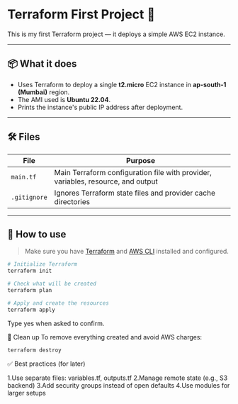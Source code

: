 # Terraform First Project 🌱

This is my first Terraform project — it deploys a simple AWS EC2 instance.

---

## 📦 **What it does**
- Uses Terraform to deploy a single **t2.micro** EC2 instance in **ap-south-1 (Mumbai)** region.
- The AMI used is **Ubuntu 22.04**.
- Prints the instance's public IP address after deployment.

---

## 🛠 **Files**
| File         | Purpose                                                      |
| ------------ | ----------------------------------------------------------- |
| `main.tf`    | Main Terraform configuration file with provider, variables, resource, and output |
| `.gitignore` | Ignores Terraform state files and provider cache directories |

---

## 🚀 **How to use**

> Make sure you have [Terraform](https://www.terraform.io/downloads) and [AWS CLI](https://docs.aws.amazon.com/cli/latest/userguide/getting-started-install.html) installed and configured.

```bash
# Initialize Terraform
terraform init

# Check what will be created
terraform plan

# Apply and create the resources
terraform apply
```
Type yes when asked to confirm.

🧹 Clean up
To remove everything created and avoid AWS charges:
```bash
terraform destroy
```
✅ Best practices (for later)

1.Use separate files: variables.tf, outputs.tf
2.Manage remote state (e.g., S3 backend)
3.Add security groups instead of open defaults
4.Use modules for larger setups

